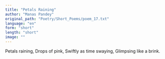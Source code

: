```yaml
---
title: "Petals Raining"
author: "Manas Pandey"
original_path: "Poetry/Short_Poems/poem_17.txt"
language: "en"
form: "short"
length: "short"
image: ""
---
```

Petals raining,
Drops of pink,
Swiftly as time swaying,
Glimpsing like a brink.